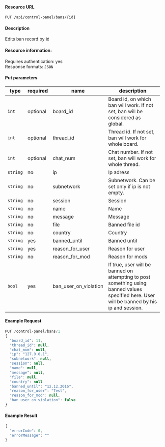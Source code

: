 #### Resource URL
`PUT /api/control-panel/bans/{id}`

#### Description
  Edits ban record by id

#### Resource information:
  Requires authentication: yes    
  Response formats: `JSON`


#### Put parameters
| type     | required | name                  | description
|----------|----------|-----------------------|-------------
| `int`    | optional | board_id              | Board id, on which ban will work. If not set, ban will be considered as global.
| `int`    | optional | thread_id             | Thread id. If not set, ban will work for whole board.
| `int`    | optional | chat_num              | Chat number. If not set, ban will work for whole thread.
| `string` | no       | ip                    | Ip adress
| `string` | no       | subnetwork            | Subnetwork. Can be set only if ip is not empty.
| `string` | no       | session               | Session
| `string` | no       | name                  | Name
| `string` | no       | message               | Message
| `string` | no       | file                  | Banned file id
| `string` | no       | country               | Country
| `string` | yes      | banned_until          | Banned until
| `string` | yes      | reason_for_user       | Reason for user
| `string` | no       | reason_for_mod        | Reason for mods
| `bool`   | yes      | ban_user_on_violation | If true, user will be banned on attempting to post something using banned values specified here. User will be banned by his ip and session.


#### Example Request
```javascript
PUT /control-panel/bans/1
{
  "board_id": 11,
  "thread_id": null,
  "chat_num": null,
  "ip": "127.0.0.1",
  "subnetwork": null,
  "session": null,
  "name": null,
  "message": null,
  "file": null,
  "country": null
  "banned_until": "12.12.2016",
  "reason_for_user": "Test",
  "reason_for_mod": null,
  "ban_user_on_violation": false
}
```

#### Example Result
```javascript
{
  "errorCode": 0,
  "errorMessage": ""
}
```